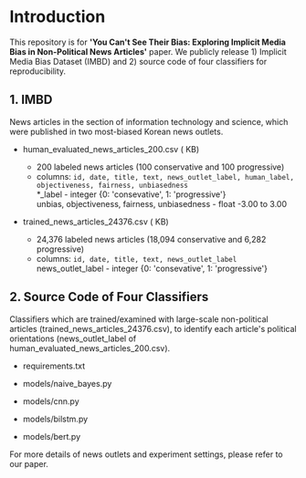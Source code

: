 # Introduction

This repository is for **'You Can't See Their Bias: Exploring Implicit Media Bias in Non-Political News Articles'** paper. We publicly release 1) Implicit Media Bias Dataset (IMBD) and 2) source code of four classifiers for reproducibility.


## 1. IMBD
News articles in the section of information technology and science, which were published in two most-biased Korean news outlets.

- human_evaluated_news_articles_200.csv ( KB)
  - 200 labeled news articles (100 conservative and 100 progressive)
  - columns: `id, date, title, text, news_outlet_label, human_label, objectiveness, fairness, unbiasedness`\
      &#42;&#95;label - integer {0: 'consevative', 1: 'progressive'}\
      unbias, objectiveness, fairness, unbiasedness - float -3.00 to 3.00

- trained_news_articles_24376.csv ( KB)
  - 24,376 labeled news articles (18,094 conservative and 6,282 progressive)
  - columns: `id, date, title, text, news_outlet_label`\
      news_outlet_label - integer {0: 'consevative', 1: 'progressive'}


## 2. Source Code of Four Classifiers
Classifiers which are trained/examined with large-scale non-political articles (trained_news_articles_24376.csv), to identify each article's political orientations (news_outlet_label of human_evaluated_news_articles_200.csv).

- requirements.txt

- models/naive_bayes.py

- models/cnn.py

- models/bilstm.py

- models/bert.py


For more details of news outlets and experiment settings, please refer to our paper.

